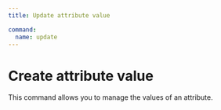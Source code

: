 ```yaml
---
title: Update attribute value

command:
  name: update
---
```


# Create attribute value

This command allows you to manage the values of an attribute.
